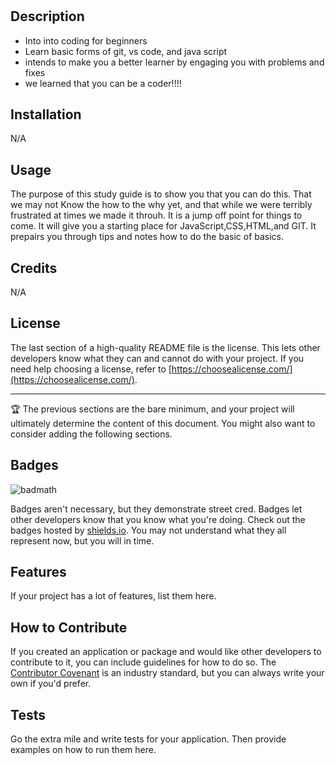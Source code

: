 # <Prework Study Guide Webpage>

## Description


- Into into coding for beginners
- Learn basic forms of git, vs code, and java script
- intends to make you a better learner by engaging you with problems and fixes 
- we learned that you can be a coder!!!!


## Installation

N/A

## Usage

The purpose of this study guide is to show you that you can do this. That we may not Know the how to the why yet, and that while we were terribly frustrated at times we made it throuh. It is a jump off point for things to come. It will give you a starting place for JavaScript,CSS,HTML,and GIT. It prepairs you through tips and notes how to do the basic of basics.



## Credits

N/A
## License

The last section of a high-quality README file is the license. This lets other developers know what they can and cannot do with your project. If you need help choosing a license, refer to [https://choosealicense.com/](https://choosealicense.com/).

---

🏆 The previous sections are the bare minimum, and your project will ultimately determine the content of this document. You might also want to consider adding the following sections.

## Badges

![badmath](https://img.shields.io/github/languages/top/nielsenjared/badmath)

Badges aren't necessary, but they demonstrate street cred. Badges let other developers know that you know what you're doing. Check out the badges hosted by [shields.io](https://shields.io/). You may not understand what they all represent now, but you will in time.

## Features

If your project has a lot of features, list them here.

## How to Contribute

If you created an application or package and would like other developers to contribute to it, you can include guidelines for how to do so. The [Contributor Covenant](https://www.contributor-covenant.org/) is an industry standard, but you can always write your own if you'd prefer.

## Tests

Go the extra mile and write tests for your application. Then provide examples on how to run them here.